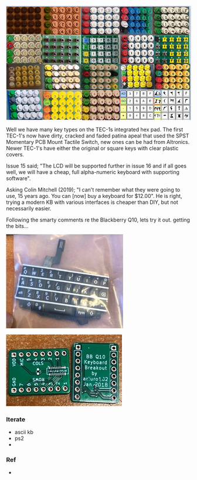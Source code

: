 ![](https://github.com/SteveJustin1963/tec-KB/blob/master/pics/kb-fun2.png) 

Well we have many key types on the TEC-1s integrated hex pad. The first TEC-1's now have dirty, cracked and faded patina apeal that used the SPST Momentary PCB Mount Tactile Switch, new ones can be had from Altronics. Newer TEC-1's have either the original or square keys with clear plastic covers. 

Issue 15 said; "The LCD will be supported further in issue 16 and if all goes well, we will have a cheap, full alpha-numeric keyboard with supporting software". 

Asking Colin Mitchell (2019); "I can't remember what they were going to use, 15 years ago. You can [now] buy a keyboard for $12.00". He is right, trying a modern KB with various interfaces is cheaper than DIY, but not necessarily easier.
 
Following the smarty comments re the Blackberry Q10, lets try it out. getting the bits...

![](https://github.com/SteveJustin1963/tec-KB/blob/master/pics/120093001_2804585019774865_2639766788032736065_n2.jpg)

![](https://github.com/SteveJustin1963/tec-KB/blob/master/pics/9_11_29a2.png)


### Iterate
- ascii kb
- ps2
- 

### Ref
- 
